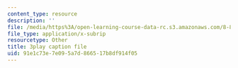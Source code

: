 ```yaml
---
content_type: resource
description: ''
file: /media/https%3A/open-learning-course-data-rc.s3.amazonaws.com/8-821-string-theory-and-holographic-duality-fall-2014/91e1c73e7e095a7d866517b8df914f05_14_8tzAd1rA.vtt
file_type: application/x-subrip
resourcetype: Other
title: 3play caption file
uid: 91e1c73e-7e09-5a7d-8665-17b8df914f05
---
```


